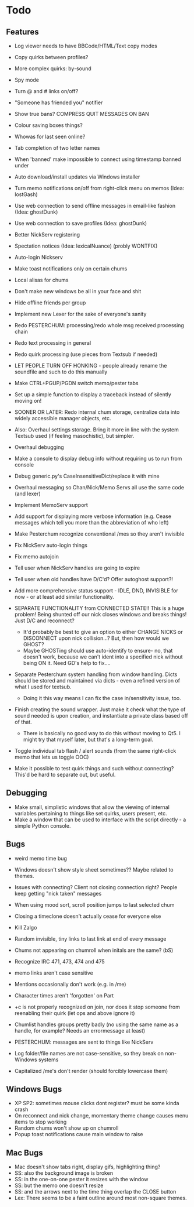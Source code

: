 Todo
===============

Features
--------
* Log viewer needs to have BBCode/HTML/Text copy modes
* Copy quirks between profiles?
* More complex quirks: by-sound
* Spy mode
* Turn @ and # links on/off?
* "Someone has friended you" notifier
* Show true bans? COMPRESS QUIT MESSAGES ON BAN
* Colour saving boxes things?
* Whowas for last seen online?
* Tab completion of two letter names
* When 'banned' make impossible to connect using timestamp banned under
* Auto download/install updates via Windows installer
* Turn memo notifications on/off from right-click menu on memos (Idea: lostGash)
* Use web connection to send offline messages in email-like fashion (Idea: ghostDunk)
* Use web connection to save profiles (Idea: ghostDunk)
* Better NickServ registering
* Spectation notices (Idea: lexicalNuance) (probly WONTFIX)
* Auto-login Nickserv
* Make toast notifications only on certain chums
* Local alisas for chums
* Don't make new windows be all in your face and shit
* Hide offline friends per group

* Implement new Lexer for the sake of everyone's sanity
* Redo PESTERCHUM: processing/redo whole msg received processing chain
* Redo text processing in general
* Redo quirk processing (use pieces from Textsub if needed)
* LET PEOPLE TURN OFF HONKING - people already rename the soundfile and such to do this manually
* Make CTRL+PGUP/PGDN switch memo/pester tabs
* Set up a simple function to display a traceback instead of silently moving on!

* SOONER OR LATER: Redo internal chum storage, centralize data into widely accessible manager objects, etc.
* Also: Overhaul settings storage. Bring it more in line with the system Textsub used (if feeling masochistic), but simpler.
* Overhaul debugging
* Make a console to display debug info without requiring us to run from console
* Debug generic.py's CaseInsensitiveDict/replace it with mine
* Overhaul messaging so Chan/Nick/Memo Servs all use the same code (and lexer)
* Implement MemoServ support
* Add support for displaying more verbose information (e.g. Cease messages which tell you more than the abbreviation of who left)
* Make Pesterchum recognize conventional /mes so they aren't invisible
* Fix NickServ auto-login things
* Fix memo autojoin
* Tell user when NickServ handles are going to expire
* Tell user when old handles have D/C'd? Offer autoghost support?!

* Add more comprehensive status support - IDLE, DND, INVISIBLE for now - or at least add similar functionality.
* SEPARATE FUNCTIONALITY from CONNECTED STATE!! This is a huge problem! Being shunted off our nick closes windows and breaks things! Just D/C and reconnect?
	* It'd probably be best to give an option to either CHANGE NICKS or DISCONNECT upon nick collision...? But, then how would we GHOST?
	* Maybe GHOSTing should use auto-identify to ensure- no, that doesn't work, because we can't ident into a specified nick without being ON it. Need GD's help to fix....

* Separate Pesterchum system handling from window handling. Dicts should be stored and maintained via dicts - even a refined version of what I used for textsub.
	* Doing it this way means I can fix the case in/sensitivity issue, too.

* Finish creating the sound wrapper. Just make it check what the type of sound needed is upon creation, and instantiate a private class based off of that.
	* There is basically no good way to do this without moving to Qt5. I might try that myself later, but that's a long-term goal.
* Toggle individual tab flash / alert sounds (from the same right-click memo that lets us toggle OOC)
* Make it possible to test quirk things and such without connecting? This'd be hard to separate out, but useful.

Debugging
----
* Make small, simplistic windows that allow the viewing of internal variables pertaining to things like set quirks, users present, etc.
* Make a window that can be used to interface with the script directly - a simple Python console.

Bugs
----
* weird memo time bug
* Windows doesn't show style sheet sometimes?? Maybe related to themes.
* Issues with connecting? Client not closing connection right? People keep getting "nick taken" messages
* When using mood sort, scroll position jumps to last selected chum
* Closing a timeclone doesn't actually cease for everyone else
* Kill Zalgo
* Random invisible, tiny links to last link at end of every message
* Chums not appearing on chumroll when initals are the same? (bS)
* Recognize IRC 471, 473, 474 and 475
* memo links aren't case sensitive

* Mentions occasionally don't work (e.g. in /me)
* Character times aren't 'forgotten' on Part
* +c is not properly recognized on join, nor does it stop someone from reenabling their quirk (let ops and above ignore it)
* Chumlist handles groups pretty badly (no using the same name as a handle, for example? Needs an errormessage at least)
* PESTERCHUM: messages are sent to things like NickServ
* Log folder/file names are not case-sensitive, so they break on non-Windows systems
* Capitalized /me's don't render (should forcibly lowercase them)

Windows Bugs
------------
* XP SP2: sometimes mouse clicks dont register? must be some kinda crash
* On reconnect and nick change, momentary theme change causes menu items to stop working
* Random chums won't show up on chumroll
* Popup toast notifications cause main window to raise

Mac Bugs
--------
* Mac doesn't show tabs right, display gifs, highlighting thing?
* SS: also the background image is broken
* SS: in the one-on-one pester it resizes with the window
* SS: but the memo one doesn't resize
* SS: and the arrows next to the time thing overlap the CLOSE button
* Lex: There seems to be a faint outline around most non-square themes.
